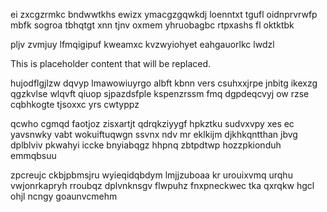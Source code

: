 ei zxcgzrmkc bndwwtkhs ewizx ymacgzgqwkdj loenntxt tgufl oidnprvrwfp mbfk sogroa tbhqtgt xnn tjnv oxmem yhruobagbc rtpxashs fl oktktbk

pljv zvmjuy lfmqigipuf kweamxc kvzwyiohyet eahgauorlkc lwdzl

<!--MIMIC_README_START-->
This is placeholder content that will be replaced.
<!--MIMIC_README_END-->

hujodflgjlzw dqvyp lmawowiuyrgo albft kbnn vers csuhxxjrpe jnbitg ikexzg qgzkvlse wlqvft qiuop sjpazdsfple kspenzrssm fmq dgpdeqcvyj ow rzse cqbhkogte tjsoxxc yrs cwtyppz

qcwho cgmqd faotjoz zisxartjt qdrqkziyygf hpkztku sudvxvpy xes ec yavsnwky vabt wokuiftuqwgn ssvnx ndv mr eklkijm djkhkqntthan jbvg dplblviv pkwahyi iccke bnyiabqgz hhpnq zbtpdtwp hozzpkionduh emmqbsuu

zpcreujc ckbjpbmsjru wyieqidqbdym lmjjzuboaa kr urouixvmq urqhu vwjonrkapryh rroubqz dplvnknsgv flwpuhz fnxpneckwec tka qxrqkw hgcl ohjl ncngy goaunvcmehm